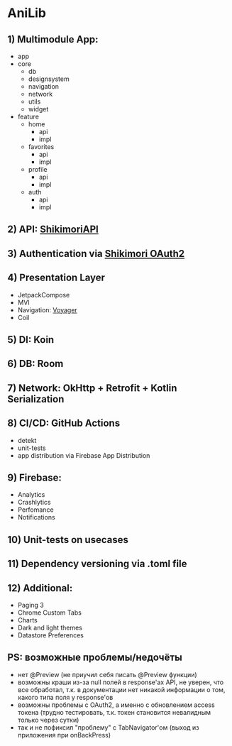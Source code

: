 # AniLib

## 1) Multimodule App:
  - app
  - core
    - db 
    - designsystem
    - navigation
    - network
    - utils
    - widget
  - feature
    - home
      - api
      - impl  
    - favorites
      - api
      - impl
    - profile
      - api
      - impl
    - auth
      - api
      - impl
    
## 2) API: [ShikimoriAPI](https://shikimori.one/api/doc)

## 3) Authentication via [Shikimori OAuth2](https://shikimori.one/oauth)

## 4) Presentation Layer
  - JetpackCompose
  - MVI
  - Navigation: [Voyager](https://voyager.adriel.cafe/)
  - Coil

## 5) DI: Koin

## 6) DB: Room

## 7) Network: OkHttp + Retrofit + Kotlin Serialization 

## 8) CI/CD: GitHub Actions
  - detekt
  - unit-tests
  - app distribution via Firebase App Distribution

## 9) Firebase:
  - Analytics
  - Crashlytics
  - Perfomance
  - Notifications

## 10) Unit-tests on usecases

## 11) Dependency versioning via .toml file

## 12) Additional:
  - Paging 3
  - Chrome Custom Tabs
  - Charts
  - Dark and light themes
  - Datastore Preferences

## PS: возможные проблемы/недочёты
  - нет @Preview (не приучил себя писать @Preview функции)
  - возможны краши из-за null полей в response'ах API, не уверен, что все обработал, т.к. в документации нет никакой информации о том, какого типа поля у response'ов
  - возможны проблемы с OAuth2, а именно с обновлением access токена (трудно тестировать, т.к. токен становится невалидным только через сутки)
  - так и не пофиксил "проблему" с TabNavigator'ом (выход из приложения при onBackPress)